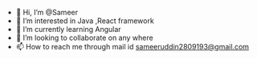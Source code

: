 - 👋 Hi, I’m @Sameer
- 👀 I’m interested in Java ,React framework
- 🌱 I’m currently learning Angular
- 💞️ I’m looking to collaborate on any where 
- 📫 How to reach me through mail id sameeruddin2809193@gmail.com

<!---
Sameer0803/Sameer0803 is a ✨ special ✨ repository because its `README.md` (this file) appears on your GitHub profile.
You can click the Preview link to take a look at your changes.
--->
